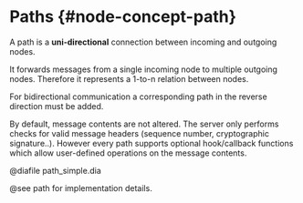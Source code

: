 # Paths {#node-concept-path}

A path is a **uni-directional** connection between incoming and outgoing nodes.

It forwards messages from a single incoming node to multiple outgoing nodes.
Therefore it represents a 1-to-n relation between nodes.

For bidirectional communication a corresponding path in the reverse direction must be added.
 
By default, message contents are not altered.
The server only performs checks for valid message headers (sequence number, cryptographic signature..).
However every path supports optional hook/callback functions which allow user-defined operations on the message contents.

@diafile path_simple.dia

@see path for implementation details.